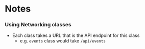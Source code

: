 # Notes

### Using Networking classes

- Each class takes a URL that is the API endpoint for this class
  - e.g. `events` class would take `/api/events`